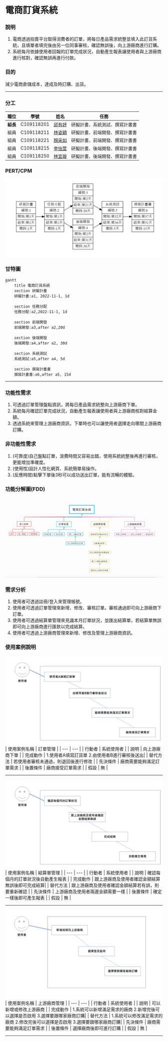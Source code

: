 # 電商訂貨系統
### 說明
1. 電商透過拍賣平台取得消費者的訂單，將每日產品需求統整並填入此訂貨系統，且填單者填完後由另一位同事審核，確認無誤後，向上游廠商進行訂購。
2. 系統每月依據使用者回報的訂單完成狀況，自動產生報表讓使用者與上游廠商進行核對，確認無誤再進行付款。
### 目的
減少電商倉儲成本，達成及時訂購、出貨。
***
### 分工
| 職位 | 學號 | 姓名 | 任務 |
| :---: | :---: | :---: | :---: |
| **組長** | C109118201 | [邱有妤](https://github.com/Wendy30418/2022-3b/blob/main/README.md) | 研擬計畫、系統測試、撰寫計畫書 |
| 組員 | C109118211 | [林姿穎](https://github.com/abcdefuuuu/2022-3b/blob/main/README.md) | 研擬計畫、前端開發、撰寫計畫書 |
| 組員 | C109118221 | [顏采如](https://github.com/0808jessie/2022-3b/blob/main/README.md) | 研擬計畫、前端開發、撰寫計畫書 |
| 組員 | C109118215 | [李怡萱](https://github.com/bovcu13/2022-3b) | 研擬計畫、後端開發、撰寫計畫書 |
| 組員 | C109118250 | [林宜璇](https://github.com/Hsxxnil/2022-3b/blob/main/README.md) | 研擬計畫、後端開發、撰寫計畫書 |
### PERT/CPM
![PERT](PERT.jpg "PERT")
### 甘特圖
```mermaid
gantt
    title 電商訂貨系統
    section 研擬計畫
    研擬計畫:a1, 2022-11-1, 1d
    
    section 任務分配
    任務分配:a2,2022-11-1, 1d
    
    section 前端開發
    前端開發:a3,after a2,20d
    
    section 後端開發
    後端開發:a4,after a2, 30d
    
    section 系統測試
    系統測試:a5,after a4, 5d
    
    section 撰寫計畫書
    撰寫計畫書:a6,after a5, 15d
```
***
### 功能性需求
1. 可透過訂單管理盤點資訊，將每日產品需求統整向上游廠商下單。
2. 系統每月確認訂單完成狀況，自動產生報表讓使用者與上游廠商核對結算金額。
3. 透過系統來管理上游廠商資訊，下單時也可以讓使用者選擇走向哪間上游廠商訂購。
### 非功能性需求
1. (可靠度)自己盤點訂單，浪費時間又容易出錯，使用系統統整後再進行審核，更能增加準確度。
2. (使用性)設計人性化網頁、系統簡單易操作。
3. (反應時間)點擊下單後3秒可以成功送出訂單，能有流暢的體驗。
### 功能分解圖(FDD)
![FDD](FDD.jpg "FDD")
### 需求分析
1. 使用者可透過註冊/登入來管理帳號。
2. 使用者可透過訂單管理來新增、修改、審核訂單。審核通過即可向上游廠商下訂單。
3. 使用者可透過結算單管理來見識本月訂單狀況，並匯出結算單，若結算單無誤即可向上游廠商進行匯款以完成結算。
4. 使用者可透過上游廠商管理來新增、修改及管理上游廠商資訊。
### 使用案例說明
![case1](case1.jpg "case1")
| 使用案例名稱 | 訂單管理 |
| --- | --- |
| 行動者 | 系統使用者 |
| 說明 | 向上游廠商下單 |
| 完成動作 | 1.使用者A填寫訂貨單 2.由使用者B進行審核後送出|
| 替代方法 | 若使用者審核未通過，則退回後進行修改 |
| 先決條件 | 廠商需要能夠滿足訂單需求 |
| 後置條件 | 廠商接受訂單需求 |
| 假設 | 無 |
***
![case2](case2.JPG "case2")
| 使用案例名稱 | 結算單管理 |
| --- | --- |
| 行動者 | 系統使用者 |
| 說明 | 確認每個月的訂單狀況後自動產生報表 |
| 完成動作 | 跟上游廠商及使用者確認金額結算無誤後即可完成結算|
| 替代方法 | 跟上游廠商及使用者確認金額結算若有誤，則要重新確認 |
| 先決條件 | 上游廠商及使用者兩邊金額需要一樣 |
| 後置條件 | 確定一樣後即可產生報表 |
| 假設 | 無 |
***
![case3](case3.JPG "case3")
| 使用案例名稱 | 上游廠商管理 |
| --- | --- |
| 行動者 | 系統使用者 |
| 說明 | 可以新增或修改上游廠商 |
| 完成動作 | 1.系統可以新增滿足需求的廠商 2.新增完後可以選擇是否啟用 3.選擇要跟哪家廠商訂購|
| 替代方法 | 1.系統可以修改滿足需求的廠商 2.修改完後可以選擇是否啟用 3.選擇要跟哪家廠商訂購|
| 先決條件 | 廠商需要能夠滿足訂單需求 |
| 後置條件 | 選擇廠商後即可進行訂購 |
| 假設 | 無 |

***
